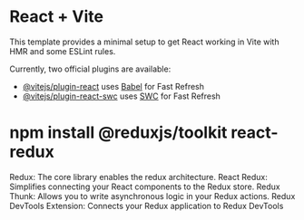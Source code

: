 # React + Vite

This template provides a minimal setup to get React working in Vite with HMR and some ESLint rules.

Currently, two official plugins are available:

- [@vitejs/plugin-react](https://github.com/vitejs/vite-plugin-react/blob/main/packages/plugin-react/README.md) uses [Babel](https://babeljs.io/) for Fast Refresh
- [@vitejs/plugin-react-swc](https://github.com/vitejs/vite-plugin-react-swc) uses [SWC](https://swc.rs/) for Fast Refresh

# npm install @reduxjs/toolkit react-redux
Redux: The core library enables the redux architecture.
React Redux: Simplifies connecting your React components to the Redux store.
Redux Thunk: Allows you to write asynchronous logic in your Redux actions.
Redux DevTools Extension: Connects your Redux application to Redux DevTools